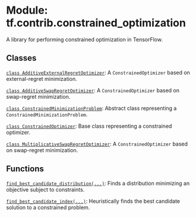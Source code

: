 <div itemscope itemtype="http://developers.google.com/ReferenceObject">
<meta itemprop="name" content="tf.contrib.constrained_optimization" />
<meta itemprop="path" content="Stable" />
</div>

# Module: tf.contrib.constrained_optimization

A library for performing constrained optimization in TensorFlow.

## Classes

[`class AdditiveExternalRegretOptimizer`](../../tf/contrib/constrained_optimization/AdditiveExternalRegretOptimizer.md): A `ConstrainedOptimizer` based on external-regret minimization.

[`class AdditiveSwapRegretOptimizer`](../../tf/contrib/constrained_optimization/AdditiveSwapRegretOptimizer.md): A `ConstrainedOptimizer` based on swap-regret minimization.

[`class ConstrainedMinimizationProblem`](../../tf/contrib/constrained_optimization/ConstrainedMinimizationProblem.md): Abstract class representing a `ConstrainedMinimizationProblem`.

[`class ConstrainedOptimizer`](../../tf/contrib/constrained_optimization/ConstrainedOptimizer.md): Base class representing a constrained optimizer.

[`class MultiplicativeSwapRegretOptimizer`](../../tf/contrib/constrained_optimization/MultiplicativeSwapRegretOptimizer.md): A `ConstrainedOptimizer` based on swap-regret minimization.

## Functions

[`find_best_candidate_distribution(...)`](../../tf/contrib/constrained_optimization/find_best_candidate_distribution.md): Finds a distribution minimizing an objective subject to constraints.

[`find_best_candidate_index(...)`](../../tf/contrib/constrained_optimization/find_best_candidate_index.md): Heuristically finds the best candidate solution to a constrained problem.

